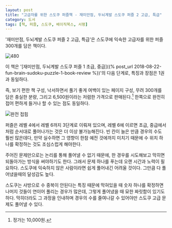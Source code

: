 ```yaml
---
layout: post
title: "고급자를 위한 스도쿠 퍼즐책 - 재미만점, 두뇌계발 스도쿠 퍼즐 2 고급, 특급"
category: 도서
tags: [책, 퍼즐, 스도쿠, 베이직북스, 서평]
---
```


'재미만점, 두뇌계발 스도쿠 퍼즐 2 고급, 특급'은
스도쿠에 익숙한 고급자를 위한 퍼즐 300개를 담은 책이다.

![480](https://lh3.googleusercontent.com/GdS9Bg91T-Y_nFvLL0fYApYUR_7DiXTXzSpKsdUVSHGYgsiWPd1VwLsicUVEFYa0iW9izLa7P4VouQ)

이 책은 '[재미만점, 두뇌계발 스도쿠 퍼즐 1 초급, 중급]({% post_url 2018-08-22-fun-brain-sudoku-puzzle-1-book-review %})'의 다음 단계로,
특징과 장점은 1권과 동일하다.

즉, 보기 편한 책 구성,
낙서하면서 풀기 좋게 여백이 있는 페이지 구성,
무려 300개를 담은 충실한 분량,
그리고 6,500원이라는 저렴한 가격으로 판매된다.[^1]
한쪽으로 완전히 접어 편하게 들거나 할 수 있는 점도 동일하다.

[^1]: 정가는 10,000원.

![완전 접힘](https://lh3.googleusercontent.com/Lbg6AY51wZIwbWZikOPGv2uG2Oiy3rtUEUMhJXOch_aY-3L8Xti6A6d0nFpci3xEh3VTIPrvb9cWuw=s480)

퍼즐은 레벨 4에서 레벨 6까지 3단계로 이뤄져 있으며,
레벨 6에 이르면 초급, 중급에서처럼 순서대로 풀어나가는 것은 더 이상 불가능해진다.
빈 칸이 늘은 만큼 경우의 수도 훨씬 많은데다,
만약 실수하면 그 영향이 한참 예전 것에까지 미치기 때문에
수 위치 하나를 확정하는 것도 조심스럽게 해야한다.

주어진 문제만으로는 논리를 통해 풀어낼 수 없기 때문에,
한 경우를 시도해보고 막히면 되돌아가는 방식을 써야하기도 한다.
그래서 문제 하나를 푸는데 오랜 시간과 노력이 필요하다.
스도쿠에 익숙하지 않은 사람이라면 쉽게 풀어내긴 어려울 것이다.
그만큼 다 풀어냈을때의 달성감도 높다.

스도쿠는 사방으로 수 중복이 안된다는 특징 때문에
막혀있을 때 숫자 하나를 확정하면 나머지 것들이 연이어 풀리는 경우가 많은데,
그렇게 풀어냈을 때 묘한 짜릿함이 있기도 하다.
막히더라도 그 과정을 인내하며 경우의 수를 줄여나갈 수 있어야만
스도쿠 고급 문제도 풀어낼 수 있다.
